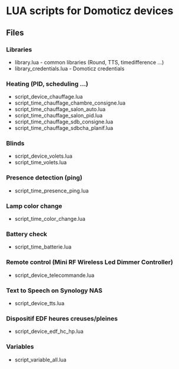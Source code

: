 # LUA scripts for Domoticz devices

## Files
### Libraries
* library.lua - common libraries (Round, TTS, timedifference ...)
* library_credentials.lua - Domoticz credentials

### Heating (PID, scheduling ...)
* script_device_chauffage.lua
* script_time_chauffage_chambre_consigne.lua
* script_time_chauffage_salon_auto.lua
* script_time_chauffage_salon_pid.lua
* script_time_chauffage_sdb_consigne.lua
* script_time_chauffage_sdbcha_planif.lua

### Blinds
* script_device_volets.lua
* script_time_volets.lua

### Presence detection (ping)
* script_time_presence_ping.lua

### Lamp color change
* script_time_color_change.lua

### Battery check
* script_time_batterie.lua

### Remote control (Mini RF Wireless Led Dimmer Controller)
* script_device_telecommande.lua

### Text to Speech on Synology NAS
* script_device_tts.lua

### Dispositif EDF heures creuses/pleines
* script_device_edf_hc_hp.lua

### Variables
* script_variable_all.lua
